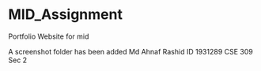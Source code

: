 # MID_Assignment
Portfolio Website for mid

A screenshot folder has been added 
Md Ahnaf Rashid
ID 1931289
CSE 309 Sec 2
